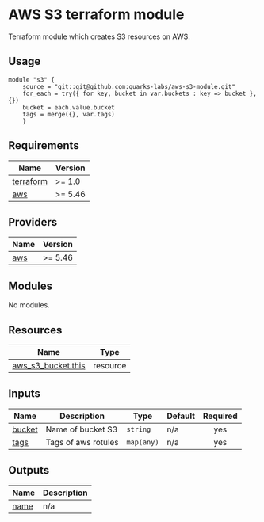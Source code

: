 # AWS S3 terraform module

Terraform module which creates S3 resources on AWS.


## Usage

```hcl
module "s3" {
    source = "git::git@github.com:quarks-labs/aws-s3-module.git"
    for_each = try({ for key, bucket in var.buckets : key => bucket }, {})
    bucket = each.value.bucket
    tags = merge({}, var.tags)
    }
```



## Requirements

| Name | Version |
|------|---------|
| <a name="requirement_terraform"></a> [terraform](#requirement\_terraform) | >= 1.0 |
| <a name="requirement_aws"></a> [aws](#requirement\_aws) | >= 5.46 |

## Providers

| Name | Version |
|------|---------|
| <a name="provider_aws"></a> [aws](#provider\_aws) | >= 5.46 |

## Modules

No modules.

## Resources

| Name | Type |
|------|------|
| [aws_s3_bucket.this](https://registry.terraform.io/providers/hashicorp/aws/latest/docs/resources/s3_bucket) | resource |

## Inputs

| Name | Description | Type | Default | Required |
|------|-------------|------|---------|:--------:|
| <a name="input_bucket"></a> [bucket](#input\_bucket) | Name of bucket S3 | `string` | n/a | yes |
| <a name="input_tags"></a> [tags](#input\_tags) | Tags of aws rotules | `map(any)` | n/a | yes |

## Outputs

| Name | Description |
|------|-------------|
| <a name="output_name"></a> [name](#output\_name) | n/a |